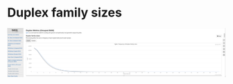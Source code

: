 # Duplex family sizes



![](<../../../.gitbook/assets/iScreen Shoter - 2022-07-21 123025.745 (1).png>)
